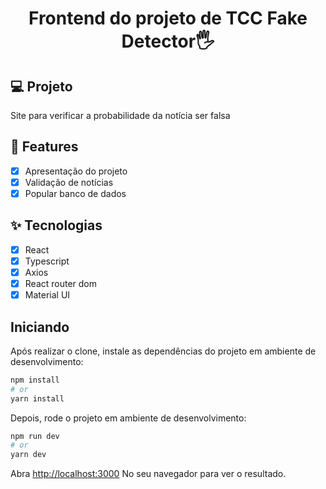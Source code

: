 <h1 align="center"> Frontend do projeto de TCC Fake Detector🖐</h1>

## 💻 Projeto
Site para verificar a probabilidade da notícia ser falsa

## 🔨 Features

- [X] Apresentação do projeto
- [X] Validação de notícias  
- [X] Popular banco de dados

## ✨ Tecnologias

- [X] React
- [X] Typescript
- [X] Axios
- [X] React router dom
- [X] Material UI

## Iniciando

Após realizar o clone, instale as dependências do projeto em ambiente de desenvolvimento:

```bash
npm install
# or
yarn install
```

Depois, rode o projeto em ambiente de desenvolvimento:

```bash
npm run dev
# or
yarn dev
```

Abra [http://localhost:3000](http://localhost:3000) No seu navegador para ver o resultado.
